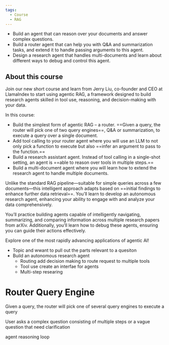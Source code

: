 ```yaml
---
tags:
  - Course
  - RAG
---
```

- Build an agent that can reason over your documents and answer complex questions.
- Build a router agent that can help you with Q&A and summarization tasks, and extend it to handle passing arguments to this agent.
- Design a research agent that handles multi-documents and learn about different ways to debug and control this agent.

## About this course

Join our new short course and learn from Jerry Liu, co-founder and CEO at LlamaIndex to start using agentic RAG, a framework designed to build research agents skilled in tool use, reasoning, and decision-making with your data.

In this course:

- Build the simplest form of agentic RAG – a router. ==Given a query, the router will pick one of two query engines==, Q&A or summarization, to execute a query over a single document.
- Add tool calling to your router agent where you will use an LLM to not only pick a function to execute but also ==infer an argument to pass to the function.==
- Build a research assistant agent. Instead of tool calling in a single-shot setting, an agent is ==able to reason over tools in multiple steps.== 
- Build a multi-document agent where you will learn how to extend the research agent to handle multiple documents.

Unlike the standard RAG pipeline—suitable for simple queries across a few documents—this intelligent approach adapts based on ==initial findings to enhance further data retrieval==. You’ll learn to develop an autonomous research agent, enhancing your ability to engage with and analyze your data comprehensively.

You’ll practice building agents capable of intelligently navigating, summarizing, and comparing information across multiple research papers from arXiv. Additionally, you’ll learn how to debug these agents, ensuring you can guide their actions effectively. 

Explore one of the most rapidly advancing applications of agentic AI!

- Topic and wwant to pull out the parts relevant to a quesiton
- Build an autonomous research agent
	- Routing add decision making to route request to multiple tools
	- Tool use create an interfae for agents
	- Multi-step researing 

# Router Query Engine

Given a query, the router will pick one of several query engines to execute a query 

User asks a complex question consisting of multiple steps or a vague question that need clarification 

agent reasoning loop


